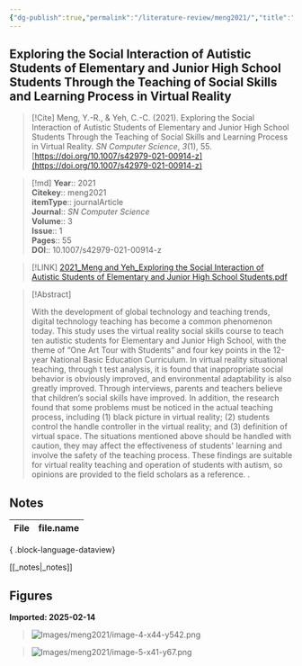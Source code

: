 ```yaml
---
{"dg-publish":true,"permalink":"/literature-review/meng2021/","title":"Exploring the Social Interaction of Autistic Students of Elementary and Junior High School Students Through the Teaching of Social Skills and Learning Process in Virtual Reality","tags":["Virtual","reality","Social","skills","High","functional","autism"]}
---
```



## Exploring the Social Interaction of Autistic Students of Elementary and Junior High School Students Through the Teaching of Social Skills and Learning Process in Virtual Reality

> [!Cite]
> Meng, Y.-R., & Yeh, C.-C. (2021). Exploring the Social Interaction of Autistic Students of Elementary and Junior High School Students Through the Teaching of Social Skills and Learning Process in Virtual Reality. _SN Computer Science_, _3_(1), 55. [https://doi.org/10.1007/s42979-021-00914-z](https://doi.org/10.1007/s42979-021-00914-z)


>[!md]
> **Year**:: 2021   
> **Citekey**:: meng2021  
> **itemType**:: journalArticle  
> **Journal**:: *SN Computer Science*  
> **Volume**:: 3  
> **Issue**:: 1   
> **Pages**:: 55  
> **DOI**:: 10.1007/s42979-021-00914-z    

> [!LINK] 
> [2021_Meng and Yeh_Exploring the Social Interaction of Autistic Students of Elementary and Junior High School Students.pdf](zotero://select/library/items/K2LBZFEP)

> [!Abstract]
>
> With the development of global technology and teaching trends, digital technology teaching has become a common phenomenon today. This study uses the virtual reality social skills course to teach ten autistic students for Elementary and Junior High School, with the theme of “One Art Tour with Students” and four key points in the 12-year National Basic Education Curriculum. In virtual reality situational teaching, through t test analysis, it is found that inappropriate social behavior is obviously improved, and environmental adaptability is also greatly improved. Through interviews, parents and teachers believe that children’s social skills have improved. In addition, the research found that some problems must be noticed in the actual teaching process, including (1) black picture in virtual reality; (2) students control the handle controller in the virtual reality; and (3) definition of virtual space. The situations mentioned above should be handled with caution, they may affect the effectiveness of students' learning and involve the safety of the teaching process. These findings are suitable for virtual reality teaching and operation of students with autism, so opinions are provided to the field scholars as a reference.
>.
> 


## Notes

| File | file.name |
| ---- | --------- |

{ .block-language-dataview}

[[_notes\|_notes]]

## Figures

**Imported: 2025-02-14**

> ![Images/meng2021/image-4-x44-y542.png](/img/user/Images/meng2021/image-4-x44-y542.png)

> ![Images/meng2021/image-5-x41-y67.png](/img/user/Images/meng2021/image-5-x41-y67.png)